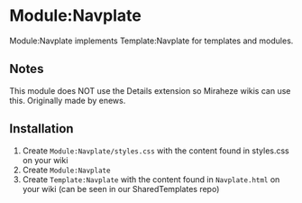 # Module:Navplate
Module:Navplate implements Template:Navplate for templates and modules.

## Notes
This module does NOT use the Details extension so Miraheze wikis can use this. Originally made by enews.

## Installation
1. Create <code>Module:Navplate/styles.css</code> with the content found in styles.css on your wiki
2. Create <code>Module:Navplate</code>
3. Create <code>Template:Navplate</code> with the content found in <code>Navplate.html</code> on your wiki (can be seen in our SharedTemplates repo)

